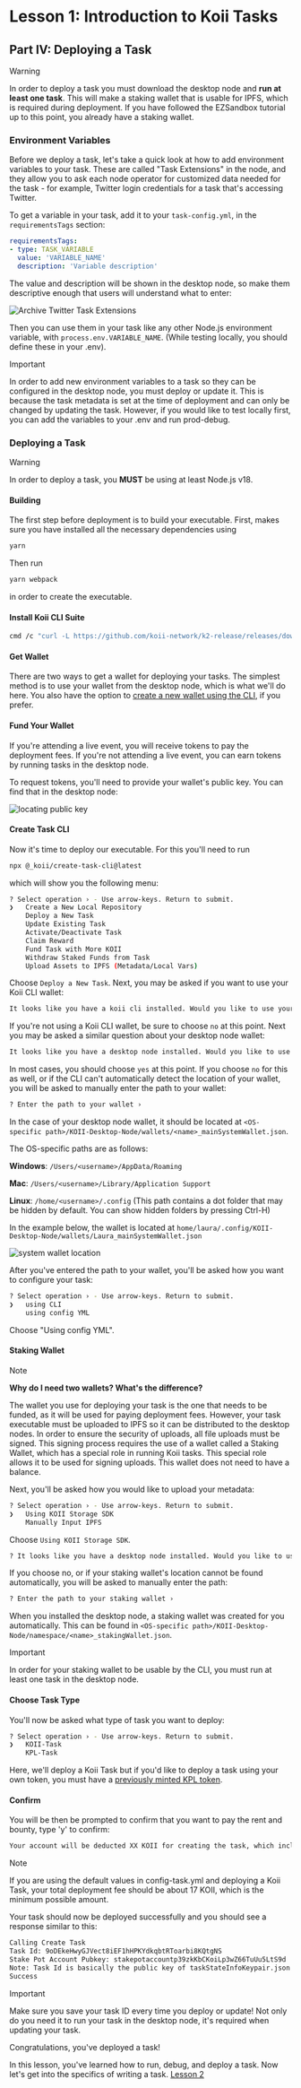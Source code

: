 # Lesson 1: Introduction to Koii Tasks

## Part IV: Deploying a Task

> [!WARNING]
>
> In order to deploy a task you must download the desktop node and **run at least one task**. This will make a staking wallet that is usable for IPFS, which is required during deployment. If you have followed the EZSandbox tutorial up to this point, you already have a staking wallet.
>

### Environment Variables

Before we deploy a task, let's take a quick look at how to add environment variables to your task. These are called "Task Extensions" in the node, and they allow you to ask each node operator for customized data needed for the task - for example, Twitter login credentials for a task that's accessing Twitter.

To get a variable in your task, add it to your `task-config.yml`, in the `requirementsTags` section:

```yml
requirementsTags:
- type: TASK_VARIABLE
  value: 'VARIABLE_NAME'
  description: 'Variable description'
```

The value and description will be shown in the desktop node, so make them descriptive enough that users will understand what to enter:

![Archive Twitter Task Extensions](./imgs/secrets-example.png)

Then you can use them in your task like any other Node.js environment variable, with `process.env.VARIABLE_NAME`. (While testing locally, you should define these in your .env).

> [!IMPORTANT]
>
> In order to add new environment variables to a task so they can be configured in the desktop node, you must deploy or update it. This is because the task metadata is set at the time of deployment and can only be changed by updating the task. However, if you would like to test locally first, you can add the variables to your .env and run prod-debug.

### Deploying a Task

> [!WARNING]
>
> In order to deploy a task, you **MUST** be using at least Node.js v18.

#### Building

The first step before deployment is to build your executable. First, makes sure you have installed all the necessary dependencies using

```sh
yarn
```

Then run

```sh
yarn webpack
```

in order to create the executable.

#### Install Koii CLI Suite

```sh
cmd /c "curl -L https://github.com/koii-network/k2-release/releases/download/v1.16.2/koii-install-init-x86_64-pc-windows-msvc.exe --output C:\koii-install-tmp\koii-install-init.exe --create-dirs"
```

#### Get Wallet

There are two ways to get a wallet for deploying your tasks. The simplest method is to use your wallet from the desktop node, which is what we'll do here. You also have the option to [create a new wallet using the CLI](https://docs.koii.network/develop/command-line-tool/koii-cli/create-wallet), if you prefer.

#### Fund Your Wallet

If you're attending a live event, you will receive tokens to pay the deployment fees. If you're not attending a live event, you can earn tokens by running tasks in the desktop node.

To request tokens, you'll need to provide your wallet's public key. You can find that in the desktop node:

![locating public key](./imgs/node-public-key.png)

#### Create Task CLI

Now it's time to deploy our executable. For this you'll need to run

```sh
npx @_koii/create-task-cli@latest
```

which will show you the following menu:

```sh
? Select operation › - Use arrow-keys. Return to submit.
❯   Create a New Local Repository
    Deploy a New Task
    Update Existing Task
    Activate/Deactivate Task
    Claim Reward
    Fund Task with More KOII
    Withdraw Staked Funds from Task
    Upload Assets to IPFS (Metadata/Local Vars)
```

Choose `Deploy a New Task`. Next, you may be asked if you want to use your Koii CLI wallet:

```sh
It looks like you have a koii cli installed. Would you like to use your koii cli key (/home/laura/.config/koii/id.json) to deploy this task? › (y/N)
```

If you're not using a Koii CLI wallet, be sure to choose `no` at this point. Next you may be asked a similar question about your desktop node wallet:

```sh
It looks like you have a desktop node installed. Would you like to use your desktop node key (/home/laura/.config/KOII-Desktop-Node/wallets/Laura_mainSystemWallet.json) to deploy this task? › (y/N)
```

In most cases, you should choose `yes` at this point. If you choose `no` for this as well, or if the CLI can't automatically detect the location of your wallet, you will be asked to manually enter the path to your wallet:

```sh
? Enter the path to your wallet ›
```

In the case of your desktop node wallet, it should be located at `<OS-specific path>/KOII-Desktop-Node/wallets/<name>_mainSystemWallet.json`.

The OS-specific paths are as follows:

**Windows**: `/Users/<username>/AppData/Roaming`

**Mac**: `/Users/<username>/Library/Application Support`

**Linux**: `/home/<username>/.config` (This path contains a dot folder that may be hidden by default. You can show hidden folders by pressing Ctrl-H)

In the example below, the wallet is located at `home/laura/.config/KOII-Desktop-Node/wallets/Laura_mainSystemWallet.json`

![system wallet location](./imgs/system-wallet.png)

After you've entered the path to your wallet, you'll be asked how you want to configure your task:

```sh
? Select operation › - Use arrow-keys. Return to submit.
❯   using CLI
    using config YML
```

Choose "Using config YML".

#### Staking Wallet

> [!NOTE]
>
> **Why do I need two wallets? What's the difference?**
>
> The wallet you use for deploying your task is the one that needs to be funded, as it will be used for paying deployment fees. However, your task executable must be uploaded to IPFS so it can be distributed to the desktop nodes. In order to ensure the security of uploads, all file uploads must be signed. This signing process requires the use of a wallet called a Staking Wallet, which has a special role in running Koii tasks. This special role allows it to be used for signing uploads. This wallet does not need to have a balance.

Next, you'll be asked how you would like to upload your metadata:

```sh
? Select operation › - Use arrow-keys. Return to submit.
❯   Using KOII Storage SDK
    Manually Input IPFS
```

Choose `Using KOII Storage SDK`.

```sh
? It looks like you have a desktop node installed. Would you like to use your desktop node staking key (/home/laura/.config/KOII-Desktop-Node/namespace/Laura_stakingWallet.json) to sign this upload to IPFS? › (y/N)
```

If you choose no, or if your staking wallet's location cannot be found automatically, you will be asked to manually enter the path:

```sh
? Enter the path to your staking wallet ›
```

When you installed the desktop node, a staking wallet was created for you automatically. This can be found in `<OS-specific path>/KOII-Desktop-Node/namespace/<name>_stakingWallet.json`.

> [!IMPORTANT]
>
> In order for your staking wallet to be usable by the CLI, you must run at least one task in the desktop node.

#### Choose Task Type

You'll now be asked what type of task you want to deploy:

```sh
? Select operation › - Use arrow-keys. Return to submit.
❯   KOII-Task
    KPL-Task
```

Here, we'll deploy a Koii Task but if you'd like to deploy a task using your own token, you must have a [previously minted KPL token](../Lesson%206/PartI.md).

#### Confirm

You will be then be prompted to confirm that you want to pay the rent and bounty, type 'y' to confirm:

```sh
Your account will be deducted XX KOII for creating the task, which includes the rent exemption(XX KOII) and bounty amount fees (XX KOII) › (y/N)
```

> [!NOTE]
>
> If you are using the default values in config-task.yml and deploying a Koii Task, your total deployment fee should be about 17 KOII, which is the minimum possible amount.

Your task should now be deployed successfully and you should see a response similar to this:

```sh
Calling Create Task
Task Id: 9oDEkeHwyGJVect8iEF1hHPKYdkqbtRToarbi8KQtgNS
Stake Pot Account Pubkey: stakepotaccountp39zkKbCKoiLp3wZ66TuUu5LtS9d
Note: Task Id is basically the public key of taskStateInfoKeypair.json
Success
```

> [!IMPORTANT]
>
> Make sure you save your task ID every time you deploy or update! Not only do you need it to run your task in the desktop node, it's required when updating your task.

Congratulations, you've deployed a task!

In this lesson, you've learned how to run, debug, and deploy a task. Now let's get into the specifics of writing a task. [Lesson 2](../Lesson%202/README.md)
